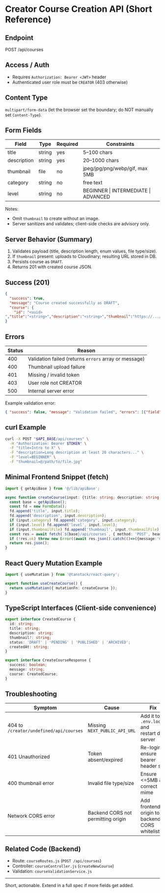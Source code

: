 # Creator Course Creation API (Short Reference)

## Endpoint
POST /api/courses

## Access / Auth
- Requires `Authorization: Bearer <JWT>` header
- Authenticated user role must be `CREATOR` (403 otherwise)

## Content Type
`multipart/form-data` (let the browser set the boundary; do NOT manually set `Content-Type`).

## Form Fields
| Field | Type | Required | Constraints |
|-------|------|----------|-------------|
| title | string | yes | 5–100 chars |
| description | string | yes | 20–1000 chars |
| thumbnail | file | no | jpeg/jpg/png/webp/gif, max 5MB |
| category | string | no | free text |
| level | string | no | BEGINNER \| INTERMEDIATE \| ADVANCED |

Notes:
- Omit `thumbnail` to create without an image.
- Server sanitizes and validates; client-side checks are advisory only.

## Server Behavior (Summary)
1. Validates payload (title, description length, enum values, file type/size).
2. If `thumbnail` present: uploads to Cloudinary; resulting URL stored in DB.
3. Persists course as `DRAFT`.
4. Returns 201 with created course JSON.

## Success (201)
```json
{
  "success": true,
  "message": "Course created successfully as DRAFT",
  "course": {
    "id": "<uuid>
","title":"<string>","description":"<string>","thumbnail":"https://.../image.jpg","status":"DRAFT","createdAt":"2025-01-01T12:00:00.000Z"}
}
```

## Errors
| Status | Reason |
|--------|--------|
| 400 | Validation failed (returns `errors` array or message) |
| 400 | Thumbnail upload failure |
| 401 | Missing / invalid token |
| 403 | User role not CREATOR |
| 500 | Internal server error |

Example validation error:
```json
{ "success": false, "message": "Validation failed", "errors": [{"field":"title","message":"Title must be at least 5 characters"}] }
```

## curl Example
```bash
curl -X POST "$API_BASE/api/courses" \
  -H "Authorization: Bearer $TOKEN" \
  -F "title=Intro to X" \
  -F "description=Long description at least 20 characters..." \
  -F "level=BEGINNER" \
  -F "thumbnail=@/path/to/file.jpg"
```

## Minimal Frontend Snippet (fetch)
```ts
import { getApiBase } from '@/lib/apiBase';

async function createCourse(input: {title: string; description: string; category?: string; level?: string; thumbnailFile?: File}) {
  const base = getApiBase();
  const fd = new FormData();
  fd.append('title', input.title);
  fd.append('description', input.description);
  if (input.category) fd.append('category', input.category);
  if (input.level) fd.append('level', input.level);
  if (input.thumbnailFile) fd.append('thumbnail', input.thumbnailFile);
  const res = await fetch(`${base}/api/courses`, { method: 'POST', headers: { Authorization: `Bearer ${localStorage.getItem('token')||''}` }, body: fd });
  if (!res.ok) throw new Error((await res.json().catch(()=>({message:'Create failed'}))).message);
  return res.json();
}
```

## React Query Mutation Example
```ts
import { useMutation } from '@tanstack/react-query';

export function useCreateCourse() {
  return useMutation({ mutationFn: createCourse });
}
```

## TypeScript Interfaces (Client-side convenience)
```ts
export interface CreatedCourse {
  id: string;
  title: string;
  description: string;
  thumbnail?: string;
  status: 'DRAFT' | 'PENDING' | 'PUBLISHED' | 'ARCHIVED';
  createdAt: string;
}

export interface CreateCourseResponse {
  success: boolean;
  message: string;
  course: CreatedCourse;
}
```

## Troubleshooting
| Symptom | Cause | Fix |
|---------|-------|-----|
| 404 to `/creator/undefined/api/courses` | Missing `NEXT_PUBLIC_API_URL` | Add it to `.env.local` and restart dev server |
| 401 Unauthorized | Token absent/expired | Re-login; ensure bearer header set |
| 400 thumbnail error | Invalid file type/size | Ensure <=5MB & correct mime |
| Network CORS error | Backend CORS not permitting origin | Add frontend origin to backend CORS whitelist |

## Related Code (Backend)
- Route: `courseRoutes.js` (`POST /api/courses`)
- Controller: `courseController.js` (`createNewCourse`)
- Validation: `courseValidationService.js`

---
Short, actionable. Extend in a full spec if more fields get added.
